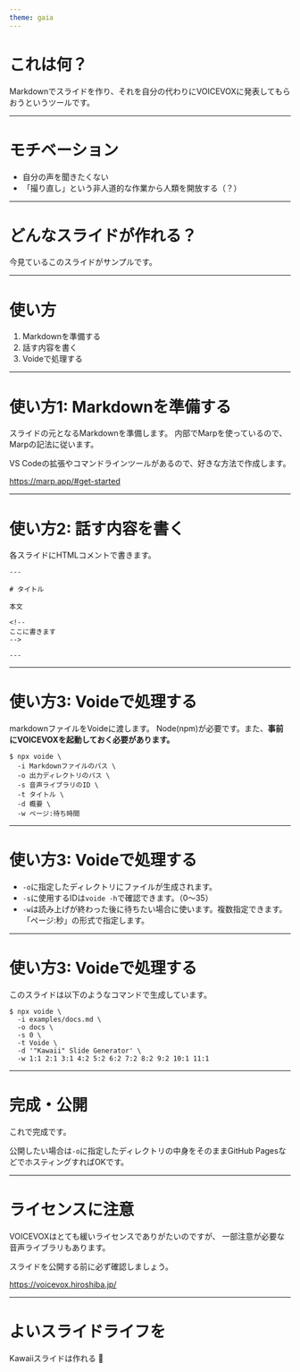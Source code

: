 ```yaml
---
theme: gaia
---
```


# これは何？

Markdownでスライドを作り、それを自分の代わりにVOICEVOXに発表してもらおうというツールです。

<!--
まずは、これは一体なんなのかという話ですが、
マークダウンからスライドを作って、その発表者メモをVOICEVOXに読み上げてもらうためのコマンドラインツールです。
-->

--- 

# モチベーション

- 自分の声を聞きたくない
- 「撮り直し」という非人道的な作業から人類を開放する（？）

<!--
次に、なんのためにこんなものを作ったのか。
一番の理由は、おっさんである自分の声をあまり聞きたくないというものです。
あと、撮り直しという作業がとても嫌いなので、人間がそれをやらずに音声付きのスライドが作れればいいな、というのもありました。
-->

---

# どんなスライドが作れる？

今見ているこのスライドがサンプルです。

<!--
どんなものが作れるのか。
今見ているこれがまさにボイドを使って作ったものです。
コマンド一発、加工なしです。
-->

---

# 使い方

1. Markdownを準備する
2. 話す内容を書く
3. Voideで処理する

<!--
さて、使い方です。
このような3つの手順で使います。
-->

---

# 使い方1: Markdownを準備する

スライドの元となるMarkdownを準備します。
内部でMarpを使っているので、Marpの記法に従います。

VS Codeの拡張やコマンドラインツールがあるので、好きな方法で作成します。

<a href="https://marp.app/#get-started" target="_blank" rel="noopener">https://marp.app/#get-started</a>

<!--
まずは一番大事なスライドの中身ですが、これはマープというツールに任せているので、これに従ってマークダウンを書けばOKです。
ブイエスコードの拡張やシーエルアイツールがあるので、好きな方法でどうぞ。
-->

---

# 使い方2: 話す内容を書く

各スライドにHTMLコメントで書きます。

```
---

# タイトル

本文

<!--
ここに書きます
-->

---
```

<!--
次におそらく一番面倒な手順です。
各スライドにHTMLコメントとして、VOICEVOXに読み上げてもらう原稿を書いていきます。
めんどいとは言え、実際にしゃべるよりはだいぶマシなのではないかと思います。
-->

---

# 使い方3: Voideで処理する

markdownファイルをVoideに渡します。
Node(npm)が必要です。また、**事前にVOICEVOXを起動しておく必要があります。**

```
$ npx voide \
  -i Markdownファイルのパス \
  -o 出力ディレクトリのパス \
  -s 音声ライブラリのID \
  -t タイトル \
  -d 概要 \
  -w ページ:待ち時間
```

<!--
最後に作成したマークダウンをボイドに渡します。
-->

---

# 使い方3: Voideで処理する

- `-o`に指定したディレクトリにファイルが生成されます。
- `-s`に使用するIDは`voide -h`で確認できます。（0〜35）
- `-w`は読み上げが終わった後に待ちたい場合に使います。複数指定できます。「ページ:秒」の形式で指定します。

<!--
主なオプションはこちらです。
wがわかりづらいですが、読み上げた後、スライドがすぐ切り替わってしまうのを防ぐためのものです。
-->

---

# 使い方3: Voideで処理する

このスライドは以下のようなコマンドで生成しています。

```
$ npx voide \
  -i examples/docs.md \
  -o docs \
  -s 0 \
  -t Voide \
  -d '"Kawaii" Slide Generator' \
  -w 1:1 2:1 3:1 4:2 5:2 6:2 7:2 8:2 9:2 10:1 11:1
```

<!--
実際にこのスライドを生成したコマンドを載せておきます。
-->

---


# 完成・公開

これで完成です。

公開したい場合は`-o`に指定したディレクトリの中身をそのままGitHub PagesなどでホスティングすればOKです。

<!--
完成したスライドはアウトプットディレクトリをまるごと公開すればOKです。
-->

---

# ライセンスに注意

VOICEVOXはとても緩いライセンスでありがたいのですが、
一部注意が必要な音声ライブラリもあります。

スライドを公開する前に必ず確認しましょう。

<a href="https://voicevox.hiroshiba.jp/" target="_blank" rel="noopener">https://voicevox.hiroshiba.jp/</a>

<!--
VOICEVOXのライセンスは音声ライブラリごとに異なるので、各自確認してください。
音声作品への使用が禁止されているものなどがあるので要注意です。
-->

---

# よいスライドライフを

Kawaiiスライドは作れる :muscle:

<!--
それでは、もし興味が湧きましたらスライドを作ってみてください。
かわいい、スライドは、作れる！です。
ありがとうございました。
-->
